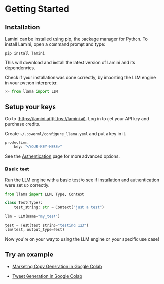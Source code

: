 # Getting Started

## Installation

Lamini can be installed using pip, the package manager for Python. To install Lamini, open a command prompt and type:

```sh
pip install lamini
```

This will download and install the latest version of Lamini and its dependencies.

Check if your installation was done correctly, by importing the LLM engine in your python interpreter.

```python
>> from llama import LLM
```

## Setup your keys

Go to [https://lamini.ai](https://lamini.ai). Log in to get your API key and purchase credits.

Create `~/.powerml/configure_llama.yaml` and put a key in it.

```sh
production:
    key: "<YOUR-KEY-HERE>"
```

See the [Authentication](/auth) page for more advanced options.

### Basic test

Run the LLM engine with a basic test to see if installation and authentication were set up correctly.

```python
from llama import LLM, Type, Context

class Test(Type):
    test_string: str = Context("just a test")

llm = LLM(name="my_test")

test = Test(test_string="testing 123")
llm(test, output_type=Test)
```

Now you're on your way to using the LLM engine on your specific use case!

## Try an example

-   [Marketing Copy Generation in Google Colab](https://colab.research.google.com/drive/1Ij5xATu0DDtQNimvhzxyP--ttPO-TFES)

-   [Tweet Generation in Google Colab](https://powerml.co/tweet)
